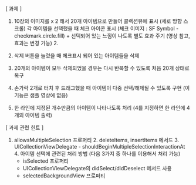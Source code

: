 [ 과제 ] 

1. 10장의 이미지를 x 2 해서 20개 아이템으로 만들어 콜렉션뷰에 표시 (세로 방향 스크롤) 각 아이템을 선택했을 때 체크 아이콘 표시 (체크 이미지 : SF Symbol - checkmark.circle.fill)  + 선택되어 있는 느낌이 나도록 별도 효과 주기 (영상 참고, 효과는 변경 가능) 2.

2.  삭제 버튼을 눌렀을 때 체크표시 되어 있는 아이템들을 삭제 

3. 20개의 아이템이 모두 삭제되었을 경우는 다시 반복할 수 있도록 처음 20개 상태로 복구 

4. 손가락 2개로 터치 후 드래그했을 때 아이템이 다중 선택/해제될 수 있도록 구현  (이 기능은 샘플 영상에 없음) 

5. 한 라인에 지정된 개수만큼의 아이템이 나타나도록 처리 (4를 지정하면 한 라인에 4개의 아이템 출력)

   

   

[ 과제 관련 힌트 ]

   1. allowsMultipleSelection 프로퍼티 
      2. deleteItems, insertItems 메서드 
      3. UICollectionViewDelegate - shouldBeginMultipleSelectionInteractionAt 
      4. 아이템 선택에 관련된 처리 방법 (다음 3가지 중 하나를 이용해서 처리 가능)
         * isSelected 프로퍼티
         * UICollectionViewDelegate의 didSelect/didDeselect 메서드 사용
         * selectedBackgroundView 프로퍼티